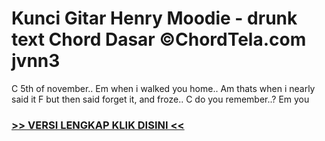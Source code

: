
 # Kunci Gitar Henry Moodie - drunk text Chord Dasar ©ChordTela.com jvnn3


C 5th of november.. Em when i walked you home.. Am thats when i nearly said it F but then said forget it, and froze.. C do you remember..? Em you

###  <a href="https://shortlighzx.web.app?sq=Kunci Gitar Henry Moodie - drunk text Chord Dasar ©ChordTela.com"> >> VERSI LENGKAP KLIK DISINI << </a>
